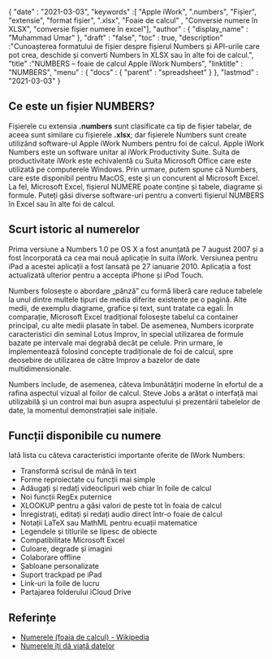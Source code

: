 {
  "date" : "2021-03-03",
  "keywords" :[ "Apple iWork", ".numbers", "Fișier", "extensie", "format fișier", ".xlsx", "Foaie de calcul" , "Conversie numere în XLSX", "conversie fișier numere în excel"],
  "author" : {
    "display_name" : "Muhammad Umar"
},
  "draft" : "false",
  "toc" : true,
  "description" :"Cunoașterea formatului de fișier despre fișierul Numbers și API-urile care pot crea, deschide și converti Numbers în XLSX sau în alte foi de calcul.",
  "title" :"NUMBERS – foaie de calcul Apple iWork Numbers",
  "linktitle" : "NUMBERS",
  "menu" : {
    "docs" : {
      "parent" : "spreadsheet"
}
},
  "lastmod" : "2021-03-03"
}

## Ce este un fișier NUMBERS? ##

Fișierele cu extensia **.numbers** sunt clasificate ca tip de fișier tabelar, de aceea sunt similare cu fișierele **.xlsx**; dar fișierele Numbers sunt create utilizând software-ul Apple iWork Numbers pentru foi de calcul. Apple iWork Numbers este un software unitar al iWork Productivity Suite. Suita de productivitate iWork este echivalentă cu Suita Microsoft Office care este utilizată pe computerele Windows. Prin urmare, putem spune că Numbers, care este disponibil pentru MacOS, este și un concurent al Microsoft Excel. La fel, Microsoft Excel, fișierul NUMERE poate conține și tabele, diagrame și formule. Puteți găsi diverse software-uri pentru a converti fișierul NUMBERS în Excel sau în alte foi de calcul.


## Scurt istoric al numerelor ##

Prima versiune a Numbers 1.0 pe OS X a fost anunțată pe 7 august 2007 și a fost încorporată ca cea mai nouă aplicație în suita iWork. Versiunea pentru iPad a acestei aplicații a fost lansată pe 27 ianuarie 2010. Aplicația a fost actualizată ulterior pentru a accepta iPhone și iPod Touch.

Numbers folosește o abordare „pânză” cu formă liberă care reduce tabelele la unul dintre multele tipuri de media diferite existente pe o pagină. Alte medii, de exemplu diagrame, grafice și text, sunt tratate ca egali. În comparație, Microsoft Excel tradițional folosește tabelul ca container principal, cu alte medii plasate în tabel. De asemenea, Numbers icorprate caracteristici din seminal Lotus Improv, în special utilizarea de formule bazate pe intervale mai degrabă decât pe celule. Prin urmare, le implementează folosind concepte tradiționale de foi de calcul, spre deosebire de utilizarea de către Improv a bazelor de date multidimensionale.

Numbers include, de asemenea, câteva îmbunătățiri moderne în efortul de a rafina aspectul vizual al foilor de calcul. Steve Jobs a arătat o interfață mai utilizabilă și un control mai bun asupra aspectului și prezentării tabelelor de date, la momentul demonstrației sale inițiale.

## Funcții disponibile cu numere ##
Iată lista cu câteva caracteristici importante oferite de IWork Numbers:

- Transformă scrisul de mână în text
- Forme reproiectate cu funcții mai simple
- Adăugați și redați videoclipuri web chiar în foile de calcul
- Noi funcții RegEx puternice
- XLOOKUP pentru a găsi valori de peste tot în foaia de calcul
- Înregistrați, editați și redați audio direct într-o foaie de calcul
- Notații LaTeX sau MathML pentru ecuații matematice
- Legendele și titlurile se lipesc de obiecte
- Compatibilitate Microsoft Excel
- Culoare, degrade și imagini
- Colaborare offline
- Șabloane personalizate
- Suport trackpad pe iPad
- Link-uri la foile de lucru
- Partajarea folderului iCloud Drive


## Referințe ##

* [Numerele (foaia de calcul) - Wikipedia](https://en.wikipedia.org/wiki/Numbers_(spreadsheet))
* [Numerele îți dă viață datelor](https://www.apple.com/numbers/)


